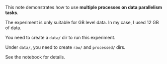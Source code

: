 This note demonstrates how to use __multiple processes on data parallelism tasks__.

The experiment is only suitable for GB level data. In my case, I used 12 GB of data.

You need to create a `data/` dir to run this experiment.

Under `data/`, you need to create `raw/` and `processed/` dirs.

See the notebook for details.
